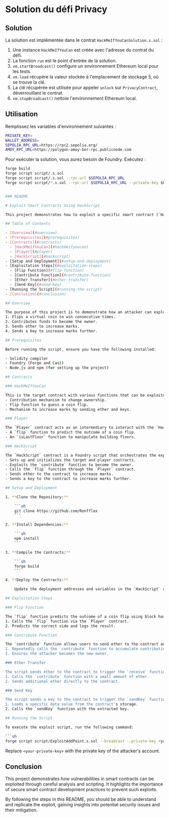 # Solution du défi Privacy

## Solution

La solution est implémentée dans le contrat `HackMeIfYouCanSolution.s.sol` :

1. Une instance `HackMeIfYouCan` est créée avec l'adresse du contrat du défi.
2. La fonction `run` est le point d'entrée de la solution.
3. `vm.startBroadcast()` configure un environnement Ethereum local pour les tests.
4. `vm.load` récupère la valeur stockée à l'emplacement de stockage 5, où se trouve la clé.
5. La clé récupérée est utilisée pour appeler `unlock` sur `PrivacyContract`, déverrouillant le contrat.
6. `vm.stopBroadcast()` nettoie l'environnement Ethereum local.

## Utilisation

Remplissez les variables d'environnement suivantes :
```bash
PRIVATE_KEY=
WALLET_ADDRESS=
SEPOLIA_RPC_URL=https://rpc2.sepolia.org/
AMOY_RPC_URL=https://polygon-amoy-bor-rpc.publicnode.com
```

Pour exécuter la solution, vous aurez besoin de Foundry. Exécutez :

```bash
forge build
forge script script/.s.sol
forge script script/.s.sol --rpc-url $SEPOLIA_RPC_URL
forge script script/*.s.sol --rpc-url $SEPOLIA_RPC_URL --private-key $PRIVATE_KEY --broadcast


### README

# Exploit Smart Contracts Using HackScript

This project demonstrates how to exploit a specific smart contract (`HackMeIfYouCan`) by using a combination of Solidity and Foundry scripting. The script performs various actions to exploit vulnerabilities and gain advantages within the contract.

## Table of Contents

- [Overview](#overview)
- [Prerequisites](#prerequisites)
- [Contracts](#contracts)
  - [HackMeIfYouCan](#hackmeifyoucan)
  - [Player](#player)
  - [HackScript](#hackscript)
- [Setup and Deployment](#setup-and-deployment)
- [Exploitation Steps](#exploitation-steps)
  - [Flip Function](#flip-function)
  - [Contribute Function](#contribute-function)
  - [Ether Transfer](#ether-transfer)
  - [Send Key](#send-key)
- [Running the Script](#running-the-script)
- [Conclusion](#conclusion)

## Overview

The purpose of this project is to demonstrate how an attacker can exploit various functions of a smart contract to gain control and increase their marks. The script interacts with the `HackMeIfYouCan` contract and performs the following actions:
1. Flips a virtual coin to win consecutive times.
2. Contributes funds to become the owner.
3. Sends ether to increase marks.
4. Sends a key to increase marks further.

## Prerequisites

Before running the script, ensure you have the following installed:

- Solidity compiler
- Foundry (Forge and Cast)
- Node.js and npm (for setting up the project)

## Contracts

### HackMeIfYouCan

This is the target contract with various functions that can be exploited. Key features include:
- Contribution mechanism to change ownership.
- Flip function to guess a coin flip.
- Mechanism to increase marks by sending ether and keys.

### Player

The `Player` contract acts as an intermediary to interact with the `HackMeIfYouCan` contract. It includes:
- A `flip` function to predict the outcome of a coin flip.
- An `isLastFloor` function to manipulate building floors.

### HackScript

The `HackScript` contract is a Foundry script that orchestrates the exploitation. It performs the following:
- Sets up and initializes the target and player contracts.
- Exploits the `contribute` function to become the owner.
- Calls the `flip` function through the `Player` contract.
- Sends ether to the contract to increase marks.
- Sends a key to the contract to increase marks further.

## Setup and Deployment

1. **Clone the Repository:**

    ```sh
    git clone https://github.com/Ronfflex
    ```

2. **Install Dependencies:**

    ```sh
    npm install
    ```

3. **Compile the Contracts:**

    ```sh
    forge build
    ```

4. **Deploy the Contracts:**

    Update the deployment addresses and variables in the `HackScript` contract as needed.

## Exploitation Steps

### Flip Function

The `flip` function predicts the outcome of a coin flip using block hash values and a predefined factor. The script:
1. Calls the `flip` function via the `Player` contract.
2. Predicts the correct side and logs the result.

### Contribute Function

The `contribute` function allows users to send ether to the contract and become the owner if their contribution exceeds the current owner's. The script:
1. Repeatedly calls the `contribute` function to accumulate contributions.
2. Ensures the attacker becomes the new owner.

### Ether Transfer

The script sends ether to the contract to trigger the `receive` function and increase marks. It:
1. Calls the `contribute` function with a small amount of ether.
2. Sends additional ether directly to the contract.

### Send Key

The script sends a key to the contract to trigger the `sendKey` function and increase marks. It:
1. Loads a specific data value from the contract's storage.
2. Calls the `sendKey` function with the extracted key.

## Running the Script

To execute the exploit script, run the following command:

```sh
forge script script/ExploitAddPoint.s.sol --broadcast --private-key <your-private-key>
```

Replace `<your-private-key>` with the private key of the attacker's account.

## Conclusion

This project demonstrates how vulnerabilities in smart contracts can be exploited through careful analysis and scripting. It highlights the importance of secure smart contract development practices to prevent such exploits.

By following the steps in this README, you should be able to understand and replicate the exploit, gaining insights into potential security issues and their mitigation.